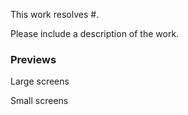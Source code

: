This work resolves #<issue-number>.

Please include a description of the work.


<!-- you may remove this section below if the PR does not include any visual changes -->
### Previews

Large screens

<!-- Please include a screenshot of the work on medium/large screens -->


Small screens

<!-- Please include a screenshot of the work on small screens -->
<!-- Hint: after upload you can change the markdown image to <img> tag with
     a `width=300` option so the image doesn't display at full width. -->
